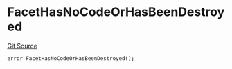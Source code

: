 # FacetHasNoCodeOrHasBeenDestroyed
[Git Source](https://github.com/thrackle-io/rules-engine/blob/15c1cde2fd5aa8a9b7955757546796aaaf1249b9/src/protocol/economic/ruleProcessor/RuleProcessorDiamond.sol)


```solidity
error FacetHasNoCodeOrHasBeenDestroyed();
```

